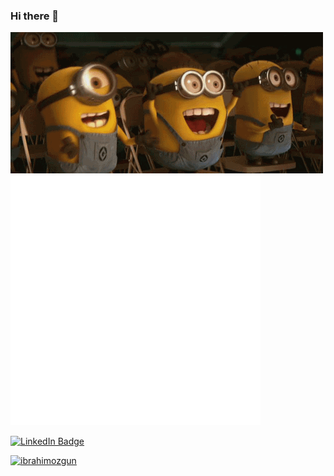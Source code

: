 ### Hi there 👋
![aling=center](https://github.com/ibrahimozgun/ibrahimozgun/blob/main/minions.gif)
<img src="ibox.svg">

<div id="badges">
  <a href="https://www.linkedin.com/in/ibrahimozzgun/">
    <img src="https://img.shields.io/badge/LinkedIn-blue?logo=linkedin&logoColor=white" alt="LinkedIn Badge"/>
  <p align="left"> <img src="https://komarev.com/ghpvc/?username=ibrahimozgun&label=Profile%20views&color=0e75b6&style=flat" alt="ibrahimozgun" /> </p>
  </div>

  
<!--
**ibrahimozgun/ibrahimozgun** is a ✨ _special_ ✨ repository because its `README.md` (this file) appears on your GitHub profile.

Here are some ideas to get you started:

- 🔭 I’m currently working on ...
- 🌱 I’m currently learning ...
- 👯 I’m looking to collaborate on ...
- 🤔 I’m looking for help with ...
- 💬 Ask me about ...
- 📫 How to reach me: ...
- 😄 Pronouns: ...
- ⚡ Fun fact: ...
-->
